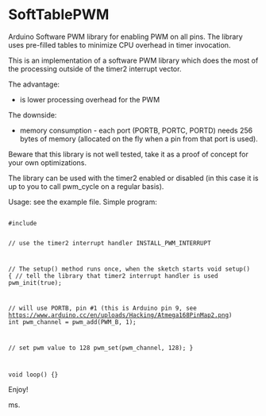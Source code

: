 # SoftTablePWM
Arduino Software PWM library for enabling PWM on all pins.
The library uses pre-filled tables to minimize CPU overhead in timer invocation.

This is an implementation of a software PWM library which does the most 
of the processing outside of the timer2 interrupt vector. 

The advantage:
- is lower processing overhead for the PWM
 
The downside: 
- memory consumption - each port (PORTB, PORTC, PORTD) needs 256 bytes of memory (allocated on the fly when a pin from that port is used).

Beware that this library is not well tested, take it as a proof of concept for your own optimizations.

The library can be used with the timer2 enabled or disabled (in this case it is up to you to call pwm_cycle on a regular basis).

Usage: see the example file. Simple program:

<code>
#include <soft_table_pwm.h>

// use the timer2 interrupt handler
INSTALL_PWM_INTERRUPT

// The setup() method runs once, when the sketch starts
void setup()   {
  // tell the library that timer2 interrupt handler is used
  pwm_init(true);
  
  // will use PORTB, pin #1 (this is Arduino pin 9, see https://www.arduino.cc/en/uploads/Hacking/Atmega168PinMap2.png) 
  int pwm_channel = pwm_add(PWM_B, 1);

  // set pwm value to 128
  pwm_set(pwm_channel, 128);
}

void loop() {}
</code>

Enjoy!

ms.
